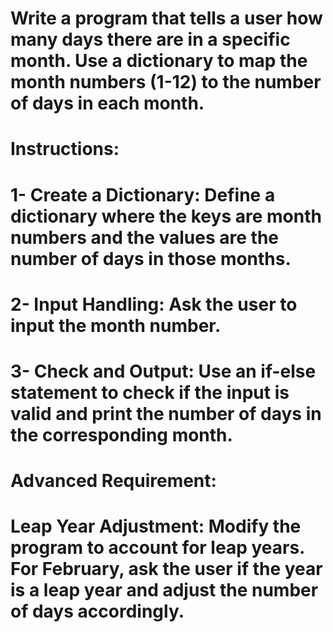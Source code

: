 # Write a program that tells a user how many days there are in a specific month. Use a dictionary to map the month numbers (1-12) to the number of days in each month.

# Instructions:
# 1- Create a Dictionary: Define a dictionary where the keys are month numbers and the values are the number of days in those months.
#  2- Input Handling: Ask the user to input the month number.
#  3- Check and Output: Use an if-else statement to check if the input is valid and print the number of days in the corresponding month.
#  Advanced Requirement:
#  Leap Year Adjustment: Modify the program to account for leap years. For February, ask the user if the year is a leap year and adjust the number of days accordingly.